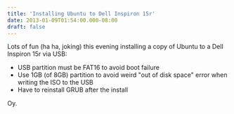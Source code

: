 ```yaml
---
title: 'Installing Ubuntu to Dell Inspiron 15r'
date: 2013-01-09T01:54:00.000-08:00
draft: false
---
```


Lots of fun (ha ha, joking) this evening installing a copy of Ubuntu to a Dell Inspiron 15r via USB:  

*   USB partition must be FAT16 to avoid boot failure
*   Use 1GB (of 8GB) partition to avoid weird "out of disk space" error when writing the ISO to the USB
*   Have to reinstall GRUB after the install

Oy.
